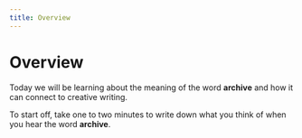 ```yaml
---
title: Overview
---
```

# Overview

Today we will be learning about the meaning of the word **archive** and how it can connect to creative writing. 

To start off, take one to two minutes to write down what you think of when you hear the word **archive**.
